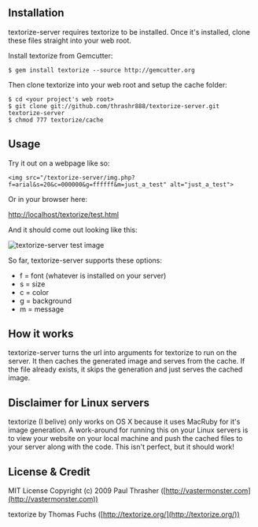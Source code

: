 
## Installation

textorize-server requires textorize to be installed. Once it's installed, clone these files straight into your web root.

Install textorize from Gemcutter:

    $ gem install textorize --source http://gemcutter.org

Then clone textorize into your web root and setup the cache folder:

    $ cd <your project's web root>
    $ git clone git://github.com/thrashr888/textorize-server.git textorize-server
    $ chmod 777 textorize/cache

## Usage

Try it out on a webpage like so:

    <img src="/textorize-server/img.php?f=arial&s=20&c=000000&g=ffffff&m=just_a_test" alt="just_a_test">

Or in your browser here:

[http://localhost/textorize/test.html](http://localhost/textorize/test.html)

And it should come out looking like this:

![textorize-server test image](http://vastermonster.com/images/textorize-server-test.png "textorize-server test image")

So far, textorize-server supports these options:

*  f = font (whatever is installed on your server)
*  s = size
*  c = color
*  g = background
*  m = message

## How it works

textorize-server turns the url into arguments for textorize to run on the server. It then caches the generated image and serves from the cache. If the file already exists, it skips the generation and just serves the cached image.

## Disclaimer for Linux servers

textorize (I belive) only works on OS X because it uses MacRuby for it's image generation. A work-around for running this on your Linux servers is to view your website on your local machine and push the cached files to your server along with the code. This isn't perfect, but it should work!

## License & Credit

MIT License
Copyright (c) 2009 Paul Thrasher ([http://vastermonster.com](http://vastermonster.com))

textorize by Thomas Fuchs ([http://textorize.org/](http://textorize.org/))
